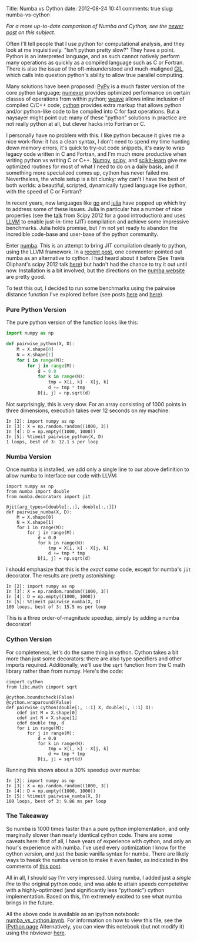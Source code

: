 Title: Numba vs Cython
date: 2012-08-24 10:41
comments: true
slug: numba-vs-cython

<!-- PELICAN_BEGIN_SUMMARY -->

*For a more up-to-date comparison of Numba and Cython, see the*
[*newer post*](http://jakevdp/github.io/blog/2013/06/15/numba-vs-cython-take-2/)
*on this subject.*

Often I'll tell people that I use python for computational analysis, and they
look at me inquisitively.  "Isn't python pretty slow?"  They have a point.
Python is an interpreted language, and as such cannot natively perform
many operations as quickly as a compiled language such as C or Fortran.
There is also the issue of the oft-misunderstood and much-maligned
[GIL](http://wiki.python.org/moin/GlobalInterpreterLock),
which calls into question python's ability to allow true parallel computing.

Many solutions have been proposed: [PyPy](http://pypy.org/) is a much faster
version of the core python language; 
[numexpr](http://code.google.com/p/numexpr/) provides optimized performance
on certain classes of operations from within python;
[weave](http://www.scipy.org/Weave/) allows inline inclusion of compiled
C/C++ code;
[cython](http://www.cython.org/) provides extra markup that allows python
and/or python-like code to be compiled into C for fast operations.  But
a naysayer might point out: many of these "python" solutions in practice
are not really python at all, but clever hacks into Fortran or C.

<!-- PELICAN_END_SUMMARY -->

I personally have no problem with this. I like python because it gives me a nice
work-flow: it has a clean syntax, I don't need to spend my time hunting down
memory errors, it's quick to try-out code snippets, it's easy to wrap legacy
code written in C and Fortran, and I'm much more productive when writing
python vs writing C or C++.  [Numpy](http://numpy.scipy.org),
[scipy](http://www.scipy.org), and [scikit-learn](http://www.scikit-learn.org)
give me optimized routines for most of what I need to do on a daily basis,
and if something more specialized comes up, cython has never failed me.
Nevertheless, the whole setup is a bit clunky:
why can't I have the best of both worlds: a beautiful, scripted, dynamically
typed language like python, with the speed of C or Fortran?

In recent years, new languages like [go](http://golang.org/) and
[julia](http://julialang.org/) have popped up which try to address some of
these issues.  Julia in particular has a number of nice properties (see the
[talk](http://www.youtube.com/watch?v=VCp1jUgVRgE) from Scipy 2012 for a
good introduction) and uses [LLVM](http://llvm.org) to enable just-in-time
(JIT) compilation and achieve some impressive benchmarks.  Julia holds promise,
but I'm not yet ready to abandon the incredible code-base and user-base
of the python community.

Enter [numba](http://numba.pydata.org/).  This is an attempt to bring JIT
compilation cleanly to python, using the LLVM framework.  In a
[recent post](/blog/2012/08/08/memoryview-benchmarks/), one commenter pointed
out numba as an alternative to cython.  I had heard about it before (See
Travis Oliphant's scipy 2012 talk
[here](http://www.youtube.com/watch?v=WYi1cymszqY)) but hadn't had the chance
to try it out until now. Installation is a bit involved, but the directions
on the [numba website](http://numba.pydata.org/) are pretty good.

To test this out, I decided to run some benchmarks using the
pairwise distance function I've explored before (see posts
[here](/blog/2012/08/08/memoryview-benchmarks/)
and [here](/blog/2012/08/16/memoryview-benchmarks-2/)).

### Pure Python Version ###
The pure python version of the function looks like this:
``` python
import numpy as np

def pairwise_python(X, D):
    M = X.shape[0]
    N = X.shape[1]
    for i in range(M):
        for j in range(M):
            d = 0.0
            for k in range(N):
                tmp = X[i, k] - X[j, k]
                d += tmp * tmp
            D[i, j] = np.sqrt(d)
```
Not surprisingly, this is very slow.  For an array consisting of 1000 points
in three dimensions, execution takes over 12 seconds on my machine:
```
In [2]: import numpy as np
In [3]: X = np.random.random((1000, 3))
In [4]: D = np.empty((1000, 1000))
In [5]: %timeit pairwise_python(X, D)
1 loops, best of 3: 12.1 s per loop
```

### Numba Version ###
Once numba is installed, we add only a single line to our above definition
to allow numba to interface our code with LLVM:
```
import numpy as np
from numba import double
from numba.decorators import jit

@jit(arg_types=[double[:,:], double[:,:]])
def pairwise_numba(X, D):
    M = X.shape[0]
    N = X.shape[1]
    for i in range(M):
        for j in range(M):
            d = 0.0
            for k in range(N):
                tmp = X[i, k] - X[j, k]
                d += tmp * tmp
            D[i, j] = np.sqrt(d)
```
I should emphasize that this is the *exact same* code, except for numba's
`jit` decorator.  The results are pretty astonishing:
```
In [2]: import numpy as np
In [3]: X = np.random.random((1000, 3))
In [4]: D = np.empty((1000, 1000))
In [5]: %timeit pairwise_numba(X, D)
100 loops, best of 3: 15.5 ms per loop
```
This is a three order-of-magnitude speedup, simply by adding a numba
decorator!

### Cython Version ###
For completeness, let's do the same thing in cython.  Cython
takes a bit more than just some decorators: there are also type specifiers
and other imports required.  Additionally, we'll use the `sqrt` function
from the C math library rather than from numpy.  Here's the code:
``` cython
cimport cython
from libc.math cimport sqrt

@cython.boundscheck(False)
@cython.wraparound(False)
def pairwise_cython(double[:, ::1] X, double[:, ::1] D):
    cdef int M = X.shape[0]
    cdef int N = X.shape[1]
    cdef double tmp, d
    for i in range(M):
        for j in range(M):
            d = 0.0
            for k in range(N):
                tmp = X[i, k] - X[j, k]
                d += tmp * tmp
            D[i, j] = sqrt(d)
```
Running this shows about a 30% speedup over numba:
```
In [2]: import numpy as np
In [3]: X = np.random.random((1000, 3))
In [4]: D = np.empty((1000, 1000))
In [5]: %timeit pairwise_numba(X, D)
100 loops, best of 3: 9.86 ms per loop
```

### The Takeaway ###
So numba is 1000 times faster than a pure python implementation, and only
marginally slower than nearly identical cython code.
There are some caveats here: first of all, I have years of experience with
cython, and only an hour's experience with numba.  I've used every optimization
I know for the cython version, and just the basic vanilla syntax for numba.
There are likely ways to tweak the numba version to make it even faster,
as indicated in the comments of
[this post](/blog/2012/08/08/memoryview-benchmarks/).

All in all, I should say I'm very impressed.  Using numba, I added
just a *single line* to the original python code, and
was able to attain speeds competetive with a highly-optimized (and
significantly less "pythonic")  cython implementation.  Based on this,
I'm extremely excited to see what numba brings in the future.

All the above code is available as an ipython notebook:
[numba_vs_cython.ipynb](/downloads/notebooks/numba_vs_cython.ipynb).
For information on how to view this file, see the
[IPython page](http://ipython.org/ipython-doc/dev/interactive/htmlnotebook.html)
Alternatively, you can view this notebook (but not modify it) using the
nbviewer [here](http://nbviewer.ipython.org/url/jakevdp.github.com/downloads/notebooks/numba_vs_cython.ipynb).